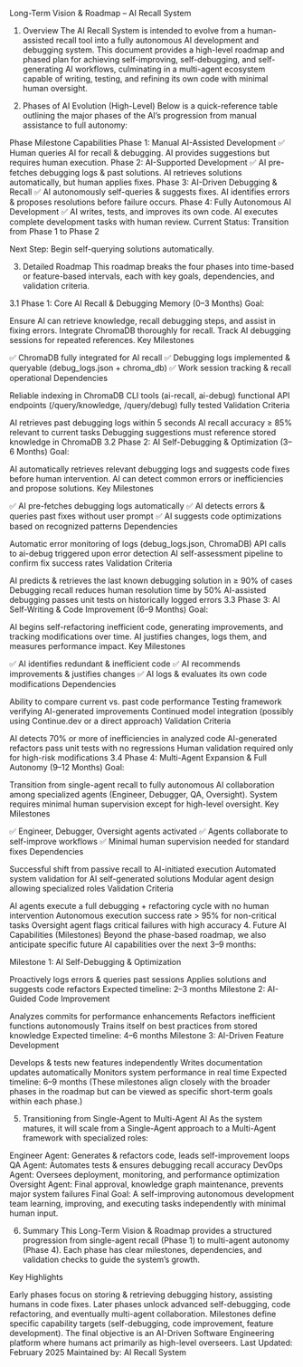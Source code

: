 Long-Term Vision & Roadmap – AI Recall System
1. Overview
The AI Recall System is intended to evolve from a human-assisted recall tool into a fully autonomous AI development and debugging system. This document provides a high-level roadmap and phased plan for achieving self-improving, self-debugging, and self-generating AI workflows, culminating in a multi-agent ecosystem capable of writing, testing, and refining its own code with minimal human oversight.

2. Phases of AI Evolution (High-Level)
Below is a quick-reference table outlining the major phases of the AI’s progression from manual assistance to full autonomy:

Phase	Milestone	Capabilities
Phase 1: Manual AI-Assisted Development	✅ Human queries AI for recall & debugging.	AI provides suggestions but requires human execution.
Phase 2: AI-Supported Development	✅ AI pre-fetches debugging logs & past solutions.	AI retrieves solutions automatically, but human applies fixes.
Phase 3: AI-Driven Debugging & Recall	✅ AI autonomously self-queries & suggests fixes.	AI identifies errors & proposes resolutions before failure occurs.
Phase 4: Fully Autonomous AI Development	✅ AI writes, tests, and improves its own code.	AI executes complete development tasks with human review.
Current Status: Transition from Phase 1 to Phase 2

Next Step: Begin self-querying solutions automatically.

3. Detailed Roadmap
This roadmap breaks the four phases into time-based or feature-based intervals, each with key goals, dependencies, and validation criteria.

3.1 Phase 1: Core AI Recall & Debugging Memory (0–3 Months)
Goal:

Ensure AI can retrieve knowledge, recall debugging steps, and assist in fixing errors.
Integrate ChromaDB thoroughly for recall.
Track AI debugging sessions for repeated references.
Key Milestones

✅ ChromaDB fully integrated for AI recall
✅ Debugging logs implemented & queryable (debug_logs.json + chroma_db)
✅ Work session tracking & recall operational
Dependencies

Reliable indexing in ChromaDB
CLI tools (ai-recall, ai-debug) functional
API endpoints (/query/knowledge, /query/debug) fully tested
Validation Criteria

AI retrieves past debugging logs within 5 seconds
AI recall accuracy ≥ 85% relevant to current tasks
Debugging suggestions must reference stored knowledge in ChromaDB
3.2 Phase 2: AI Self-Debugging & Optimization (3–6 Months)
Goal:

AI automatically retrieves relevant debugging logs and suggests code fixes before human intervention.
AI can detect common errors or inefficiencies and propose solutions.
Key Milestones

✅ AI pre-fetches debugging logs automatically
✅ AI detects errors & queries past fixes without user prompt
✅ AI suggests code optimizations based on recognized patterns
Dependencies

Automatic error monitoring of logs (debug_logs.json, ChromaDB)
API calls to ai-debug triggered upon error detection
AI self-assessment pipeline to confirm fix success rates
Validation Criteria

AI predicts & retrieves the last known debugging solution in ≥ 90% of cases
Debugging recall reduces human resolution time by 50%
AI-assisted debugging passes unit tests on historically logged errors
3.3 Phase 3: AI Self-Writing & Code Improvement (6–9 Months)
Goal:

AI begins self-refactoring inefficient code, generating improvements, and tracking modifications over time.
AI justifies changes, logs them, and measures performance impact.
Key Milestones

✅ AI identifies redundant & inefficient code
✅ AI recommends improvements & justifies changes
✅ AI logs & evaluates its own code modifications
Dependencies

Ability to compare current vs. past code performance
Testing framework verifying AI-generated improvements
Continued model integration (possibly using Continue.dev or a direct approach)
Validation Criteria

AI detects 70% or more of inefficiencies in analyzed code
AI-generated refactors pass unit tests with no regressions
Human validation required only for high-risk modifications
3.4 Phase 4: Multi-Agent Expansion & Full Autonomy (9–12 Months)
Goal:

Transition from single-agent recall to fully autonomous AI collaboration among specialized agents (Engineer, Debugger, QA, Oversight).
System requires minimal human supervision except for high-level oversight.
Key Milestones

✅ Engineer, Debugger, Oversight agents activated
✅ Agents collaborate to self-improve workflows
✅ Minimal human supervision needed for standard fixes
Dependencies

Successful shift from passive recall to AI-initiated execution
Automated system validation for AI self-generated solutions
Modular agent design allowing specialized roles
Validation Criteria

AI agents execute a full debugging + refactoring cycle with no human intervention
Autonomous execution success rate > 95% for non-critical tasks
Oversight agent flags critical failures with high accuracy
4. Future AI Capabilities (Milestones)
Beyond the phase-based roadmap, we also anticipate specific future AI capabilities over the next 3–9 months:

Milestone 1: AI Self-Debugging & Optimization

Proactively logs errors & queries past sessions
Applies solutions and suggests code refactors
Expected timeline: 2–3 months
Milestone 2: AI-Guided Code Improvement

Analyzes commits for performance enhancements
Refactors inefficient functions autonomously
Trains itself on best practices from stored knowledge
Expected timeline: 4–6 months
Milestone 3: AI-Driven Feature Development

Develops & tests new features independently
Writes documentation updates automatically
Monitors system performance in real time
Expected timeline: 6–9 months
(These milestones align closely with the broader phases in the roadmap but can be viewed as specific short-term goals within each phase.)

5. Transitioning from Single-Agent to Multi-Agent AI
As the system matures, it will scale from a Single-Agent approach to a Multi-Agent framework with specialized roles:

Engineer Agent: Generates & refactors code, leads self-improvement loops
QA Agent: Automates tests & ensures debugging recall accuracy
DevOps Agent: Oversees deployment, monitoring, and performance optimization
Oversight Agent: Final approval, knowledge graph maintenance, prevents major system failures
Final Goal: A self-improving autonomous development team learning, improving, and executing tasks independently with minimal human input.

6. Summary
This Long-Term Vision & Roadmap provides a structured progression from single-agent recall (Phase 1) to multi-agent autonomy (Phase 4). Each phase has clear milestones, dependencies, and validation checks to guide the system’s growth.

Key Highlights

Early phases focus on storing & retrieving debugging history, assisting humans in code fixes.
Later phases unlock advanced self-debugging, code refactoring, and eventually multi-agent collaboration.
Milestones define specific capability targets (self-debugging, code improvement, feature development).
The final objective is an AI-Driven Software Engineering platform where humans act primarily as high-level overseers.
Last Updated: February 2025
Maintained by: AI Recall System